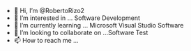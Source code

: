 - 👋 Hi, I’m @RobertoRizo2
- 👀 I’m interested in ... Software Development
- 🌱 I’m currently learning ... Microsoft Visual Studio Software 
- 💞️ I’m looking to collaborate on ...Software Test
- 📫 How to reach me ...

<!---
RobertoRizo2/RobertoRizo2 is a ✨ special ✨ repository because its `README.md` (this file) appears on your GitHub profile.
You can click the Preview link to take a look at your changes.
--->
